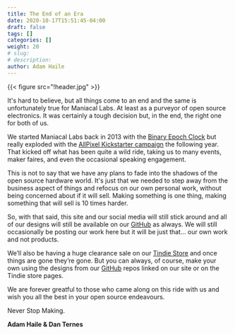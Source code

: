 ```yaml
---
title: The End of an Era
date: 2020-10-17T15:51:45-04:00
draft: false
tags: []
categories: []
weight: 20
# slug:
# description:
author: Adam Haile
---
```


{{< figure src="!header.jpg" >}}

It's hard to believe, but all things come to an end and the same is unfortunately true for Maniacal Labs. At least as a purveyor of open source electronics. It was certainly a tough decision but, in the end, the right one for both of us.

We started Maniacal Labs back in 2013 with the [Binary Epoch Clock](https://maniacallabs.com/2013/08/13/announcing-the-binary-epoch-clock-kit/) but really exploded with the [AllPixel Kickstarter campaign](https://www.kickstarter.com/projects/maniacallabs/allpixel-usb-interface-for-all-your-led-needs) the following year. That kicked off what has been quite a wild ride, taking us to many events, maker faires, and even the occasional speaking engagement. 

This is not to say that we have any plans to fade into the shadows of the open source hardware world. It's just that we needed to step away from the business aspect of things and refocus on our own personal work, without being concerned about if it will sell. Making something is one thing, making something that will sell is 10 times harder.

So, with that said, this site and our social media will still stick around and all of our designs will still be available on our [GitHub](https://github.com/ManiacalLabs/) as always. We will still occasionally be posting our work here but it will be just that... our own work and not products. 

We’ll also be having a huge clearance sale on our [Tindie Store](https://www.tindie.com/stores/ManiacalLabs/) and once things are gone they’re gone. But you can always, of course, make your own using the designs from our [GitHub](https://github.com/ManiacalLabs/) repos linked on our site or on the Tindie store pages.

We are forever greatful to those who came along on this ride with us and wish you all the best in your open source endeavours. 

Never Stop Making.

**Adam Haile & Dan Ternes**
